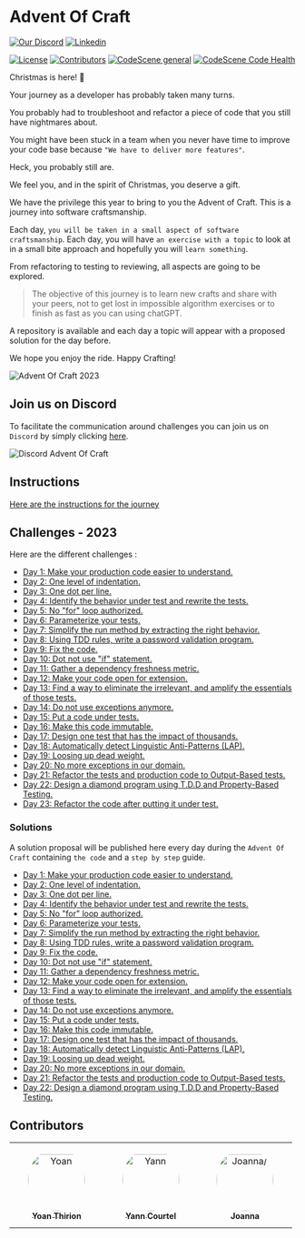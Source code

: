 # Advent Of Craft
[![Our Discord](https://img.shields.io/badge/Discord-7289DA?style=for-the-badge&logo=discord&logoColor=white)](https://discord.gg/E5Z9s9UKTS)
[![Linkedin](https://img.shields.io/badge/LinkedIn-0077B5?style=for-the-badge&logo=linkedin&logoColor=white)](https://www.linkedin.com/company/advent-of-craft)

[![License](https://img.shields.io/github/license/advent-of-craft/advent-of-craft.svg)](https://github.com/advent-of-craft/advent-of-craft/blob/main/LICENSE)
[![Contributors](https://github.com/advent-of-craft/advent-of-craft/actions/workflows/contributors.yml/badge.svg)](https://github.com/advent-of-craft/advent-of-craft/actions/workflows/contributors.yml)
[![CodeScene general](https://codescene.io/images/analyzed-by-codescene-badge.svg)](https://codescene.io/projects/47561)
[![CodeScene Code Health](https://codescene.io/projects/47561/status-badges/code-health)](https://codescene.io/projects/47561)

Christmas is here! 🎅

Your journey as a developer has probably taken many turns.

You probably had to troubleshoot and refactor a piece of code that you still have nightmares about.

You might have been stuck in a team when you never have time to improve your code base because `"We have to deliver more features"`.

Heck, you probably still are.

We feel you, and in the spirit of Christmas, you deserve a gift.

We have the privilege this year to bring to you the Advent of Craft. 
This is a journey into software craftsmanship.

Each day, `you will be taken in a small aspect of software craftsmanship`. Each day, you will have `an exercise with a topic` to look at in a small bite approach and hopefully you will `learn something`.

From refactoring to testing to reviewing, all aspects are going to be explored.

> The objective of this journey is to learn new crafts and share with your peers, not to get lost in impossible algorithm exercises or to finish as fast as you can using chatGPT.

A repository is available and each day a topic will appear with a proposed solution for the day before.

We hope you enjoy the ride. 
Happy Crafting!

![Advent Of Craft 2023](img/advent-of-craft.png)

## Join us on Discord
To facilitate the communication around challenges you can join us on `Discord` by simply clicking [here](https://discord.gg/E5Z9s9UKTS).

![Discord Advent Of Craft](img/discord.png)

## Instructions
[Here are the instructions for the journey](INSTRUCTIONS.md)

## Challenges - 2023
Here are the different challenges :

- [Day 1: Make your production code easier to understand.](exercise/day01/docs/challenge.md)
- [Day 2: One level of indentation.](exercise/day02/docs/challenge.md)
- [Day 3: One dot per line.](exercise/day03/docs/challenge.md)
- [Day 4: Identify the behavior under test and rewrite the tests.](exercise/day04/docs/challenge.md)
- [Day 5: No "for" loop authorized.](exercise/day05/docs/challenge.md)
- [Day 6: Parameterize your tests.](exercise/day06/docs/challenge.md)
- [Day 7: Simplify the run method by extracting the right behavior.](exercise/day07/docs/challenge.md)
- [Day 8: Using TDD rules, write a password validation program.](exercise/day08/docs/challenge.md)
- [Day 9: Fix the code.](exercise/day09/docs/challenge.md)
- [Day 10: Dot not use "if" statement.](exercise/day10/docs/challenge.md)
- [Day 11: Gather a dependency freshness metric.](exercise/day11/docs/challenge.md)
- [Day 12: Make your code open for extension.](exercise/day12/docs/challenge.md)
- [Day 13: Find a way to eliminate the irrelevant, and amplify the essentials of those tests.](exercise/day13/docs/challenge.md)
- [Day 14: Do not use exceptions anymore.](exercise/day14/docs/challenge.md)
- [Day 15: Put a code under tests.](exercise/day15/docs/challenge.md)
- [Day 16: Make this code immutable.](exercise/day16/docs/challenge.md)
- [Day 17: Design one test that has the impact of thousands.](exercise/day17/docs/challenge.md)
- [Day 18: Automatically detect Linguistic Anti-Patterns (LAP).](exercise/day18/docs/challenge.md)
- [Day 19: Loosing up dead weight.](exercise/day19/docs/challenge.md)
- [Day 20: No more exceptions in our domain.](exercise/day20/docs/challenge.md)
- [Day 21: Refactor the tests and production code to Output-Based tests.](exercise/day21/docs/challenge.md)
- [Day 22: Design a diamond program using T.D.D and Property-Based Testing.](exercise/day22/docs/challenge.md)
- [Day 23: Refactor the code after putting it under test.](exercise/day23/docs/challenge.md)

### Solutions
A solution proposal will be published here every day during the `Advent Of Craft` containing `the code` and a `step by step` guide.

- [Day 1: Make your production code easier to understand.](solution/day01/docs/step-by-step.md)
- [Day 2: One level of indentation.](solution/day02/docs/step-by-step.md)
- [Day 3: One dot per line.](solution/day03/docs/step-by-step.md)
- [Day 4: Identify the behavior under test and rewrite the tests.](solution/day04/docs/step-by-step.md)
- [Day 5: No "for" loop authorized.](solution/day05/docs/step-by-step.md)
- [Day 6: Parameterize your tests.](solution/day06/docs/step-by-step.md)
- [Day 7: Simplify the run method by extracting the right behavior.](solution/day07/docs/step-by-step.md)
- [Day 8: Using TDD rules, write a password validation program.](solution/day08/docs/step-by-step.md)
- [Day 9: Fix the code.](solution/day09/docs/step-by-step.md)
- [Day 10: Dot not use "if" statement.](solution/day10/docs/step-by-step.md)
- [Day 11: Gather a dependency freshness metric.](solution/day11/docs/step-by-step.md)
- [Day 12: Make your code open for extension.](solution/day12/docs/step-by-step.md)
- [Day 13: Find a way to eliminate the irrelevant, and amplify the essentials of those tests.](solution/day13/docs/step-by-step.md)
- [Day 14: Do not use exceptions anymore.](solution/day14/docs/step-by-step.md)
- [Day 15: Put a code under tests.](solution/day15/docs/step-by-step.md)
- [Day 16: Make this code immutable.](solution/day16/docs/step-by-step.md)
- [Day 17: Design one test that has the impact of thousands.](solution/day17/docs/step-by-step.md)
- [Day 18: Automatically detect Linguistic Anti-Patterns (LAP).](solution/day18/docs/step-by-step.md)
- [Day 19: Loosing up dead weight.](solution/day19/docs/step-by-step.md)
- [Day 20: No more exceptions in our domain.](solution/day20/docs/step-by-step.md)
- [Day 21: Refactor the tests and production code to Output-Based tests.](solution/day21/docs/step-by-step.md)
- [Day 22: Design a diamond program using T.D.D and Property-Based Testing.](solution/day22/docs/step-by-step.md)
 
## Contributors

<table>
<tr>
    <td align="center" style="word-wrap: break-word; width: 150.0; height: 150.0">
        <a href=https://github.com/ythirion>
            <img src=https://avatars.githubusercontent.com/u/20967693?v=4 width="100;"  style="border-radius:50%;align-items:center;justify-content:center;overflow:hidden;padding-top:10px" alt=Yoan Thirion/>
            <br />
            <sub style="font-size:14px"><b>Yoan Thirion</b></sub>
        </a>
    </td>
    <td align="center" style="word-wrap: break-word; width: 150.0; height: 150.0">
        <a href=https://github.com/yanncourtel>
            <img src=https://avatars.githubusercontent.com/u/75068587?v=4 width="100;"  style="border-radius:50%;align-items:center;justify-content:center;overflow:hidden;padding-top:10px" alt=Yann Courtel/>
            <br />
            <sub style="font-size:14px"><b>Yann Courtel</b></sub>
        </a>
    </td>
    <td align="center" style="word-wrap: break-word; width: 150.0; height: 150.0">
        <a href=https://github.com/joanna-liana>
            <img src=https://avatars.githubusercontent.com/u/28543932?v=4 width="100;"  style="border-radius:50%;align-items:center;justify-content:center;overflow:hidden;padding-top:10px" alt=Joanna/>
            <br />
            <sub style="font-size:14px"><b>Joanna</b></sub>
        </a>
    </td>
</tr>
</table>
